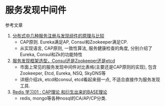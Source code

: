 # 服务发现中间件

参考文章

1. [分布式中几种服务注册与发现组件的原理与比较](https://juejin.im/post/5bb77923f265da0af3348aa3)
    - CAP原则. Eureka满足AP, Consul和Zookeeper满足CP.
    - 从实现语言, CAP原则, 一致性算法, 服务健康检查的角度, 分别介绍了Eureka, Consul和Zk的功能特性
2. [服务发现框架选型，Consul还是Zookeeper还是etcd](https://www.servercoder.com/2018/03/30/consul-vs-zookeeper-etcd/)
    - 市面上常见的服务发现中间件对比表格(主要还是CAP原则的实现), 包含Zookeeper, Etcd, Eureka, NSQ, SkyDNS等
    - 详细介绍zk, etcd和consul, etcd看起来弱一点, 不适合直接作为服务发现工具.
3. [Redis 学习01 : CAP理论 和衍生出来的BASE理论](https://blog.csdn.net/wdw18668109050/article/details/82670128?depth_1-utm_source=distribute.pc_relevant.none-task&utm_source=distribute.pc_relevant.none-task)
    - redis, mongo等各种nosql的CA/AP/CP分类.


